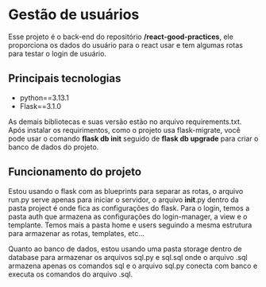 # Gestão de usuários

Esse projeto é o back-end do repositório **/react-good-practices**, ele proporciona os dados do usuário para o react usar e tem algumas rotas para testar o login de usuário.

## Principais tecnologias

- python==3.13.1
- Flask==3.1.0

As demais bibliotecas e suas versão estão no arquivo requirements.txt. Após instalar os requirimentos, como o projeto usa flask-migrate, você pode usar o comando **flask db init** seguido de **flask db upgrade**
para criar o banco de dados do projeto.

## Funcionamento do projeto

Estou usando o flask com as blueprints para separar as rotas, o arquivo run.py serve apenas para iniciar o servidor, o arquivo __init__.py dentro da pasta project é onde fica as configurações do flask.
Para o login, temos a pasta auth que armazena as configurações do login-manager, a view e o templante. Temos mais a pasta home e users seguindo a mesma estrutura para armazenar as rotas, templates, etc...

Quanto ao banco de dados, estou usando uma pasta storage dentro de database para armazenar os arquivos sql.py e sql.sql onde o arquivo .sql armazena apenas os comandos sql e o arquivo sql.py conecta com
banco e executa os comandos do arquivo .sql.
